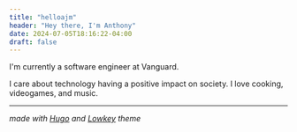 ```yaml
---
title: "helloajm"
header: "Hey there, I'm Anthony"
date: 2024-07-05T18:16:22-04:00
draft: false
---
```

I'm currently a software engineer at Vanguard.

I care about technology having a positive impact on society. I love cooking, videogames, and music.

---

*made with [Hugo](https://gohugo.io/) and [Lowkey](https://github.com/nixentric/Lowkey-Hugo-Theme) theme*